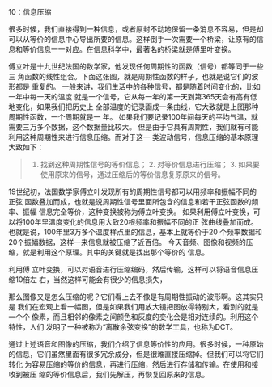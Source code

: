 10：信息压缩

很多时候，我们直接得到一种信息，或者原封不动地保留一条消息不容易，但是却可以从等价的信息中心导出所要的信息。这样倒手一次需要一个桥梁，让原有的信息和等价信息一一对应。在信息科学中，最著名的桥梁就是傅里叶变换。

傅⽴叶是⼗九世纪法国的数学家，他发现任何周期性的函数（信号）都等同于⼀些三 ⾓函数的线性组合。下⾯这张图，就是周期性函数的样⼦，也就是说它们的波形都是 重复的。 ⼀般来讲，我们⽣活中的各种信号，都是随着时间变化的，⽐如⼀年中每⼀天的温度 就是⼀个信号，它从每⼀年的第⼀天到第365天会有⾼有低地变化，如果我们把历史上 全部温度的记录画成⼀条曲线，它⼤致就是上图那种周期性函数，⼀个周期就是⼀ 年。 如果我们要记录100年间每天的平均⽓温，就需要三万多个数据，这个数据量⽐较⼤。 但是由于它具有周期性，我们就有可能利⽤这种周期性来进⾏信息压缩。⽽对于这⼀ 类波动信号，信息压缩的基本原理⼤致如下：

> 1. 找到这种周期性信号的等价信息； 2. 对等价信息进⾏压缩； 3. 如果要使⽤原来的信号，通过压缩后的等价信息复原原来的信号。

19世纪初，法国数学家傅⽴叶发现所有的周期性信号都可以⽤频率和振幅不同的正弦 函数叠加⽽成，也就是说周期性信号⾥⾯所包含的信息和若⼲正弦函数的频率、振幅 信息完全等价，这种变换被称为傅⽴叶变换。 如果利⽤傅⽴叶变换，可以将100年⾥温度变化的信息⽤⼤致20根频率和振幅不同的正 弦曲线叠加⽽成。也就是说，100年⾥3万多个温度样点⾥的信息，基本上就等价于20 个频率数据和20个振幅数据，这样⼀来信息就被压缩了近百倍。 今天⾳频、图像和视频的压缩，就是利⽤这个原理。其中的关键就是找出那个等价的 信息。

利⽤傅 ⽴叶变换，可以对语⾳进⾏压缩编码，然后传输，这样可以将语⾳信息压缩10倍左 右，当然这样可能会有很少的信息损失，

那么图像⼜是怎么压缩的呢？它们看上去不像是有周期性振动的波形啊。这其实只是 我们在宏观上看⼀幅图，但是如果我们⽤放⼤镜把图放得特别⼤，看到的就是⼀个个 像素，⽽且相邻的像素之间颜⾊和灰度的变化会是相对连续的。利⽤这个特性，⼈们 发明了⼀种被称为“离散余弦变换”的数学⼯具，也称为DCT。

通过上述语⾳和图像的压缩，我们介绍了信息等价性的应⽤。很多时候，⼀种原始的信息，它们虽然⾥⾯有很多冗余成分，但是很难直接压缩掉。但我们可以将它们转化 为容易压缩的等价的信息，再进⾏压缩，然后进⾏存储和传输。在使⽤和接收到被压 缩的等价信息后，我们先解压，再恢复回原来的信息。

